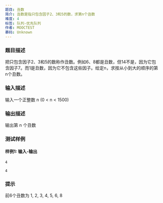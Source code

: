 ```yaml
---
题目: 丑数
简介: 丑数是指只包含因子2、3和5的数，求第n个丑数
难度: 4
标签: 队列-优先队列
作者: MOOCTEST
慕码: Unknown
---
```


### 题目描述

把只包含因子2、3和5的数称作丑数。例如6、8都是丑数，但14不是，因为它包含因子7。而1是丑数，因为它不包含这些因子。给定n，求按从小到大的顺序的第n个丑数。

### 输入描述

输入一个正整数 n (0 < n < 1500)

### 输出描述

输出第 n 个丑数

### 测试样例

#### 样例1: 输入-输出

```
4
```

```
4
```

### 提示

前6个丑数为 1, 2, 3, 4, 5, 6, 8